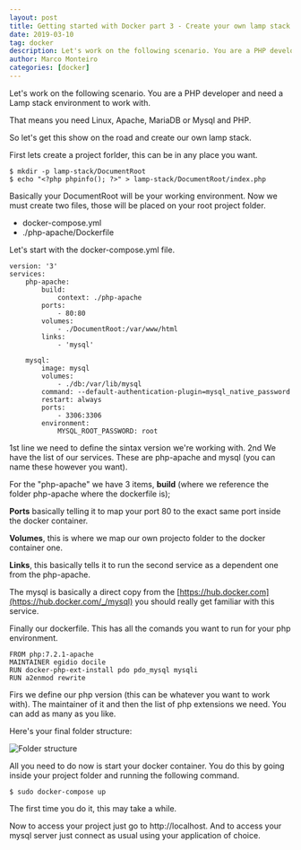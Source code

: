 ```yaml
---
layout: post
title: Getting started with Docker part 3 - Create your own lamp stack
date: 2019-03-10
tag: docker
description: Let's work on the following scenario. You are a PHP developer and need a Lamp stack environment to work with. That means you need Linux, Apache, MariaDB or Mysql and
author: Marco Monteiro
categories: [docker]
---
```


Let's work on the following scenario. You are a PHP developer and need a Lamp stack environment to work with.

That means you need Linux, Apache, MariaDB or Mysql and PHP.

So let's get this show on the road and create our own lamp stack.

<!--more-->

First lets create a project forlder, this can be in any place you want.

    $ mkdir -p lamp-stack/DocumentRoot
	$ echo "<?php phpinfo(); ?>" > lamp-stack/DocumentRoot/index.php

Basically your DocumentRoot will be your working environment. Now we must create two files, those will be placed on your root project folder.

- docker-compose.yml
- ./php-apache/Dockerfile

Let's start with the docker-compose.yml file.

	version: '3'
	services:
		php-apache:
			build:
				context: ./php-apache
			ports:
				- 80:80
			volumes:
				- ./DocumentRoot:/var/www/html
			links:
				- 'mysql'

		mysql:
			image: mysql
			volumes:
				- ./db:/var/lib/mysql
			command: --default-authentication-plugin=mysql_native_password
			restart: always
			ports:
				- 3306:3306
			environment:
				MYSQL_ROOT_PASSWORD: root

1st line we need to define the sintax version we're working with.
2nd We have the list of our services. These are php-apache and mysql (you can name these however you want).

For the "php-apache" we have 3 items, **build** (where we reference the folder php-apache where the dockerfile is);

**Ports** basically telling it to map your port 80 to the exact same port inside the docker container.

**Volumes**, this is where we map our own projecto folder to the docker container one.

**Links**, this basically tells it to run the second service as a dependent one from the php-apache.

The mysql is basically a direct copy from the [https://hub.docker.com](https://hub.docker.com/_/mysql) you should really get familiar with this service.

Finally our dockerfile. This has all the comands you want to run for your php environment.

    FROM php:7.2.1-apache
	MAINTAINER egidio docile
	RUN docker-php-ext-install pdo pdo_mysql mysqli
	RUN a2enmod rewrite

Firs we define our php version (this can be whatever you want to work with). The maintainer of it and then the list of php extensions we need. You can add as many as you like.

Here's your final folder structure:

![Folder structure](https://i.imgur.com/4MxbwGV.png)

All you need to do now is start your docker container. You do this by going inside your project folder and running the following command.

	$ sudo docker-compose up

The first time you do it, this may take a while.

Now to access your project just go to http://localhost. And to access your mysql server just connect as usual using your application of choice.